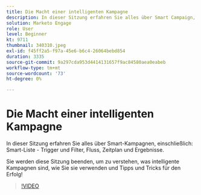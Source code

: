 ```yaml
---
title: Die Macht einer intelligenten Kampagne
description: In dieser Sitzung erfahren Sie alles über Smart Campaign, einschließlich Smart List - Trigger und Filter, Fluss, Zeitplan und Ergebnisse.
solution: Marketo Engage
role: User
level: Beginner
kt: 9711
thumbnail: 340310.jpeg
exl-id: f45ff2a5-f97a-45e6-b6c4-26064bebd854
duration: 3335
source-git-commit: 9a297cda953d4414131657f9ac84580aea0eabeb
workflow-type: tm+mt
source-wordcount: '73'
ht-degree: 0%

---
```


# Die Macht einer intelligenten Kampagne

In dieser Sitzung erfahren Sie alles über Smart-Kampagnen, einschließlich: Smart-Liste - Trigger und Filter, Fluss, Zeitplan und Ergebnisse.

Sie werden diese Sitzung beenden, um zu verstehen, was intelligente Kampagnen sind, wie Sie sie verwenden und Tipps und Tricks für den Erfolg!

>[!VIDEO](https://video.tv.adobe.com/v/340310/?quality=12&learn=on)
